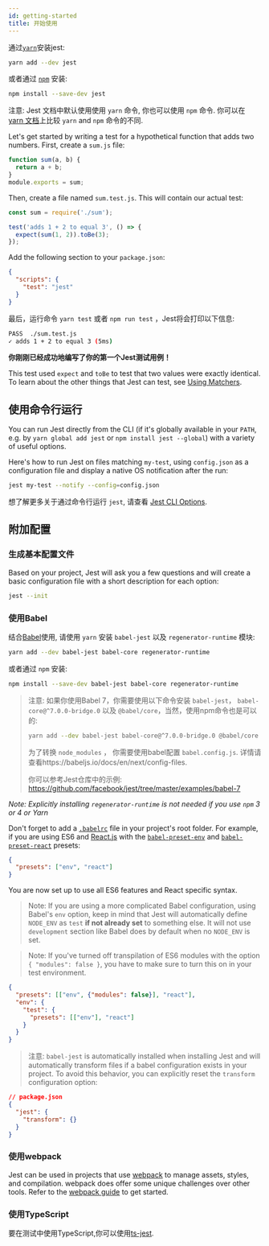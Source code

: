 ```yaml
---
id: getting-started
title: 开始使用
---
```


通过[`yarn`](https://yarnpkg.com/en/package/jest)安装jest:

```bash
yarn add --dev jest
```

或者通过 [`npm`](https://www.npmjs.com/) 安装:

```bash
npm install --save-dev jest
```

注意: Jest 文档中默认使用使用 `yarn` 命令, 你也可以使用 `npm` 命令. 你可以在 [yarn 文档](https://yarnpkg.com/en/docs/migrating-from-npm#toc-cli-commands-comparison)上比较 `yarn` and `npm` 命令的不同.

Let's get started by writing a test for a hypothetical function that adds two numbers. First, create a `sum.js` file:

```javascript
function sum(a, b) {
  return a + b;
}
module.exports = sum;
```

Then, create a file named `sum.test.js`. This will contain our actual test:

```javascript
const sum = require('./sum');

test('adds 1 + 2 to equal 3', () => {
  expect(sum(1, 2)).toBe(3);
});
```

Add the following section to your `package.json`:

```json
{
  "scripts": {
    "test": "jest"
  }
}
```

最后，运行命令 `yarn test` 或者 `npm run test` ，Jest将会打印以下信息:

```bash
PASS  ./sum.test.js
✓ adds 1 + 2 to equal 3 (5ms)
```

**你刚刚已经成功地编写了你的第一个Jest测试用例！**

This test used `expect` and `toBe` to test that two values were exactly identical. To learn about the other things that Jest can test, see [Using Matchers](UsingMatchers.md).

## 使用命令行运行

You can run Jest directly from the CLI (if it's globally available in your `PATH`, e.g. by `yarn global add jest` or `npm install jest --global`) with a variety of useful options.

Here's how to run Jest on files matching `my-test`, using `config.json` as a configuration file and display a native OS notification after the run:

```bash
jest my-test --notify --config=config.json
```

想了解更多关于通过命令行运行 `jest`, 请查看 [Jest CLI Options](CLI.md).

## 附加配置

### 生成基本配置文件

Based on your project, Jest will ask you a few questions and will create a basic configuration file with a short description for each option:

```bash
jest --init
```

### 使用Babel

结合[Babel](http://babeljs.io/)使用, 请使用 `yarn` 安装 `babel-jest` 以及 `regenerator-runtime` 模块:

```bash
yarn add --dev babel-jest babel-core regenerator-runtime
```

或者通过 `npm` 安装:

```bash
npm install --save-dev babel-jest babel-core regenerator-runtime
```

> 注意: 如果你使用Babel 7，你需要使用以下命令安装 `babel-jest`， `babel-core@^7.0.0-bridge.0` 以及 `@babel/core`，当然，使用npm命令也是可以的:
>
> ```bash
> yarn add --dev babel-jest babel-core@^7.0.0-bridge.0 @babel/core regenerator-runtime
> ```
>
> 为了转换 `node_modules` ， 你需要使用babel配置 `babel.config.js`. 详情请查看https://babeljs.io/docs/en/next/config-files.
>
> 你可以参考Jest仓库中的示例: https://github.com/facebook/jest/tree/master/examples/babel-7

_Note: Explicitly installing `regenerator-runtime` is not needed if you use `npm` 3 or 4 or Yarn_

Don't forget to add a [`.babelrc`](https://babeljs.io/docs/usage/babelrc/) file in your project's root folder. For example, if you are using ES6 and [React.js](https://facebook.github.io/react/) with the [`babel-preset-env`](https://babeljs.io/docs/plugins/preset-env/) and [`babel-preset-react`](https://babeljs.io/docs/plugins/preset-react/) presets:

```json
{
  "presets": ["env", "react"]
}
```

You are now set up to use all ES6 features and React specific syntax.

> Note: If you are using a more complicated Babel configuration, using Babel's `env` option, keep in mind that Jest will automatically define `NODE_ENV` as `test` **if not already set** to something else. It will not use `development` section like Babel does by default when no `NODE_ENV` is set.

> Note: If you've turned off transpilation of ES6 modules with the option `{ "modules": false }`, you have to make sure to turn this on in your test environment.

```json
{
  "presets": [["env", {"modules": false}], "react"],
  "env": {
    "test": {
      "presets": [["env"], "react"]
    }
  }
}
```

> 注意: `babel-jest` is automatically installed when installing Jest and will automatically transform files if a babel configuration exists in your project. To avoid this behavior, you can explicitly reset the `transform` configuration option:

```json
// package.json
{
  "jest": {
    "transform": {}
  }
}
```

### 使用webpack

Jest can be used in projects that use [webpack](https://webpack.github.io/) to manage assets, styles, and compilation. webpack does offer some unique challenges over other tools. Refer to the [webpack guide](Webpack.md) to get started.

### 使用TypeScript

要在测试中使用TypeScript,你可以使用[ts-jest](https://github.com/kulshekhar/ts-jest).
